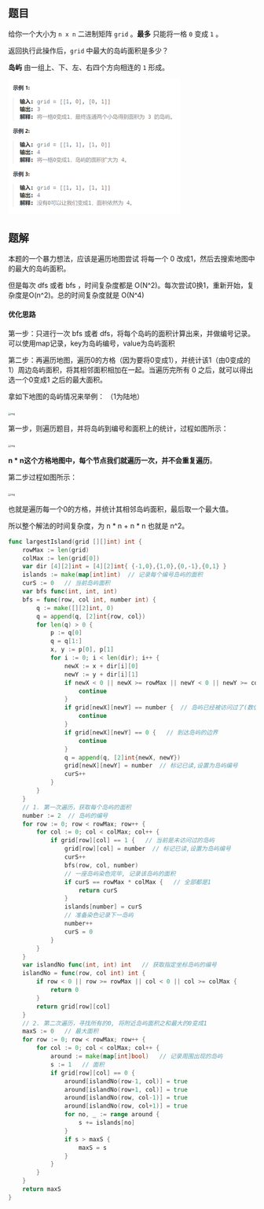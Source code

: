## 题目

给你一个大小为 `n x n` 二进制矩阵 `grid` 。**最多** 只能将一格 `0` 变成 `1` 。

返回执行此操作后，`grid` 中最大的岛屿面积是多少？

**岛屿** 由一组上、下、左、右四个方向相连的 `1` 形成。

<img src="7-827.最大人工岛.assets/image-20240229212451751.png" alt="image-20240229212451751" style="zoom:50%;" />

## 题解

本题的一个暴力想法，应该是遍历地图尝试 将每一个 0 改成1，然后去搜索地图中的最大的岛屿面积。

但是每次 dfs 或者 bfs ，时间复杂度都是 O(N^2)。每次尝试0换1，重新开始，复杂度是O(n^2)。总的时间复杂度就是 O(N^4)

#### 优化思路

第一步：只进行一次 bfs 或者 dfs，将每个岛屿的面积计算出来，并做编号记录。可以使用map记录，key为岛屿编号，value为岛屿面积

第二步：再遍历地图，遍历0的方格（因为要将0变成1），并统计该1（由0变成的1）周边岛屿面积，将其相邻面积相加在一起。当遍历完所有 0 之后，就可以得出 选一个0变成1 之后的最大面积。

拿如下地图的岛屿情况来举例： （1为陆地）

<img src="https://code-thinking-1253855093.file.myqcloud.com/pics/20220829104834.png" alt="img" style="zoom:33%;" />

第一步，则遍历题目，并将岛屿到编号和面积上的统计，过程如图所示：

<img src="https://code-thinking-1253855093.file.myqcloud.com/pics/20220829105644.png" alt="img" style="zoom:33%;" />

**n \* n这个方格地图中，每个节点我们就遍历一次，并不会重复遍历**。

第二步过程如图所示：

<img src="https://code-thinking-1253855093.file.myqcloud.com/pics/20220829105249.png" alt="img" style="zoom:33%;" />

也就是遍历每一个0的方格，并统计其相邻岛屿面积，最后取一个最大值。

所以整个解法的时间复杂度，为 n * n + n * n 也就是 n^2。

```go
func largestIsland(grid [][]int) int {
    rowMax := len(grid)
    colMax := len(grid[0])
    var dir [4][2]int = [4][2]int{ {-1,0},{1,0},{0,-1},{0,1} }
    islands := make(map[int]int)  // 记录每个编号岛屿的面积
    curS := 0   // 当前岛屿面积
    var bfs func(int, int, int)
    bfs = func(row, col int, number int) {
        q := make([][2]int, 0)
        q = append(q, [2]int{row, col})
        for len(q) > 0 {
            p := q[0]
            q = q[1:]
            x, y := p[0], p[1]
            for i := 0; i < len(dir); i++ {
                newX := x + dir[i][0]
                newY := y + dir[i][1]
                if newX < 0 || newX >= rowMax || newY < 0 || newY >= colMax {
                    continue
                }
                if grid[newX][newY] == number {  // 岛屿已经被访问过了(数值 == 当前岛屿编号)
                    continue
                }
                if grid[newX][newY] == 0 {   // 到达岛屿的边界
                    continue
                }
                q = append(q, [2]int{newX, newY})
                grid[newX][newY] = number  // 标记已读,设置为岛屿编号
                curS++
            }
        }
    } 
    // 1. 第一次遍历，获取每个岛屿的面积
    number := 2  // 岛屿的编号
    for row := 0; row < rowMax; row++ {
        for col := 0; col < colMax; col++ {
            if grid[row][col] == 1 {   // 当前是未访问过的岛屿
                grid[row][col] = number  // 标记已读,设置为岛屿编号
                curS++
                bfs(row, col, number)
                // 一座岛屿染色完毕, 记录该岛屿的面积
                if curS == rowMax * colMax {   // 全部都是1
                    return curS
                }
                islands[number] = curS   
                // 准备染色记录下一岛屿
                number++
                curS = 0
            }
        }
    }
    var islandNo func(int, int) int   // 获取指定坐标岛屿的编号
    islandNo = func(row, col int) int {
        if row < 0 || row >= rowMax || col < 0 || col >= colMax {
            return 0
        }
        return grid[row][col]
    }
    // 2. 第二次遍历，寻找所有的0, 将附近岛屿面积之和最大的0变成1
    maxS := 0   // 最大面积
    for row := 0; row < rowMax; row++ {
        for col := 0; col < colMax; col++ {
            around := make(map[int]bool)   // 记录周围出现的岛屿
            s := 1   // 面积
            if grid[row][col] == 0 {
                around[islandNo(row-1, col)] = true
                around[islandNo(row+1, col)] = true
                around[islandNo(row, col-1)] = true
                around[islandNo(row, col+1)] = true
                for no, _ := range around {
                    s += islands[no]
                }
                if s > maxS {
                    maxS = s
                }
            }
        }
    }
    return maxS
}
```

